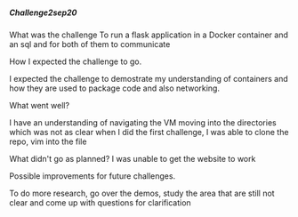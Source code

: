 ##### Challenge2sep20
What was the challenge
To run a flask application in a Docker container and an sql and for both of them to communicate


How I expected the challenge to go. 

I expected the challenge to demostrate my understanding of containers and how they are used to package code and also networking.


What went well? 

I have an understanding of navigating the VM moving into the directories which was not as clear when I did the first challenge, I was able to clone the repo, vim into the file 


What didn't go as planned? 
I was unable to get the website to work


Possible improvements for future challenges.

To do more research, go over the demos, study the area that are still not clear and come up with questions for clarification
